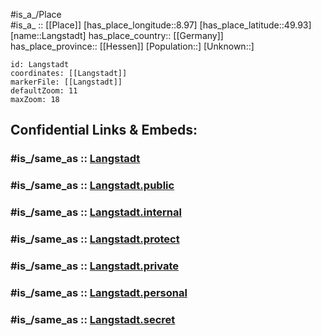 ﻿---
confidential: public
isDeleted: false
location:
- 49.93
- 8.97
mapmarker: city
mapzoom:
- 7
- 12
SpocWebEntityId: 31841
tags:
- geo/City
type: City
---

#is_a_/Place  
#is_a_ :: [[Place]] 
[has_place_longitude::8.97] 
[has_place_latitude::49.93] 
[name::Langstadt] 
has_place_country:: [[Germany]]  
has_place_province:: [[Hessen]] 
[Population::] 
[Unknown::] 


```leaflet
id: Langstadt
coordinates: [[Langstadt]] 
markerFile: [[Langstadt]] 
defaultZoom: 11 
maxZoom: 18
```


## Confidential Links & Embeds: 

### #is_/same_as :: [Langstadt](/_Standards/Earth/Continent/Europe/Europe~Central/Germany/Germany~West/Hessen/counties~Hessen/Darmstadt-Dieburg/cities~Darmstadt-Dieburg/Babenhausen/boroughs~Babenhausen/Langstadt.md) 

### #is_/same_as :: [Langstadt.public](/_public/Earth/Continent/Europe/Europe~Central/Germany/Germany~West/Hessen/counties~Hessen/Darmstadt-Dieburg/cities~Darmstadt-Dieburg/Babenhausen/boroughs~Babenhausen/Langstadt.public.md) 

### #is_/same_as :: [Langstadt.internal](/_internal/Earth/Continent/Europe/Europe~Central/Germany/Germany~West/Hessen/counties~Hessen/Darmstadt-Dieburg/cities~Darmstadt-Dieburg/Babenhausen/boroughs~Babenhausen/Langstadt.internal.md) 

### #is_/same_as :: [Langstadt.protect](/_protect/Earth/Continent/Europe/Europe~Central/Germany/Germany~West/Hessen/counties~Hessen/Darmstadt-Dieburg/cities~Darmstadt-Dieburg/Babenhausen/boroughs~Babenhausen/Langstadt.protect.md) 

### #is_/same_as :: [Langstadt.private](/_private/Earth/Continent/Europe/Europe~Central/Germany/Germany~West/Hessen/counties~Hessen/Darmstadt-Dieburg/cities~Darmstadt-Dieburg/Babenhausen/boroughs~Babenhausen/Langstadt.private.md) 

### #is_/same_as :: [Langstadt.personal](/_personal/Earth/Continent/Europe/Europe~Central/Germany/Germany~West/Hessen/counties~Hessen/Darmstadt-Dieburg/cities~Darmstadt-Dieburg/Babenhausen/boroughs~Babenhausen/Langstadt.personal.md) 

### #is_/same_as :: [Langstadt.secret](/_secret/Earth/Continent/Europe/Europe~Central/Germany/Germany~West/Hessen/counties~Hessen/Darmstadt-Dieburg/cities~Darmstadt-Dieburg/Babenhausen/boroughs~Babenhausen/Langstadt.secret.md)

